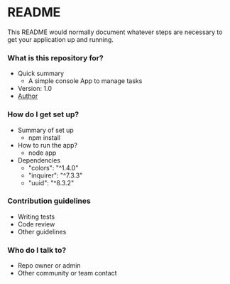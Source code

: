 # README #

This README would normally document whatever steps are necessary to get your application up and running.

### What is this repository for? ###

* Quick summary
    * A simple console App to manage tasks
* Version: 1.0
* [Author](https://www.linkedin.com/in/felipenavaslederhos)

### How do I get set up? ###

* Summary of set up
    * npm install
* How to run the app?
    * node app
* Dependencies
    * "colors": "^1.4.0"
    * "inquirer": "^7.3.3"
    * "uuid": "^8.3.2"

### Contribution guidelines ###

* Writing tests
* Code review
* Other guidelines

### Who do I talk to? ###

* Repo owner or admin
* Other community or team contact